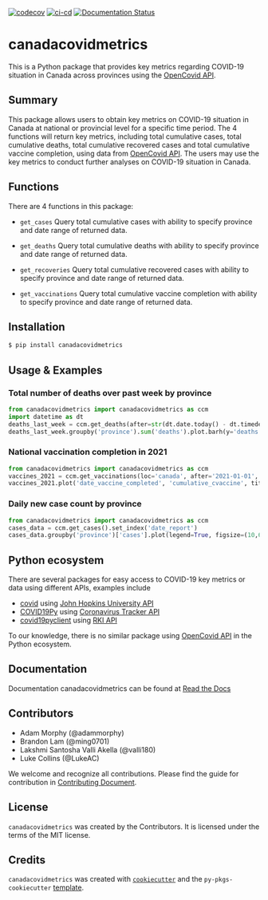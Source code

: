 [![codecov](https://codecov.io/gh/UBC-MDS/canadacovidmetrics/branch/main/graph/badge.svg?token=pqqLGsfiXD)](https://codecov.io/gh/UBC-MDS/canadacovidmetrics)
[![ci-cd](https://github.com/UBC-MDS/canadacovidmetrics/actions/workflows/build.yml/badge.svg)](https://github.com/UBC-MDS/canadacovidmetrics/actions/workflows/build.yml)
[![Documentation Status](https://readthedocs.org/projects/canada-covid-metrics/badge/?version=latest)](https://canada-covid-metrics.readthedocs.io/en/latest/?badge=latest)

# canadacovidmetrics

This is a Python package that provides key metrics regarding COVID-19 situation in Canada across provinces using the [OpenCovid API](https://opencovid.ca/api/).

## Summary

This package allows users to obtain key metrics on COVID-19 situation in Canada at national or provincial level for a specific time period. The 4 functions will return key metrics, including total cumulative cases, total cumulative deaths, total cumulative recovered cases and total cumulative vaccine completion, using data from [OpenCovid API](https://opencovid.ca/api/). The users may use the key metrics to conduct further analyses on COVID-19 situation in Canada.

## Functions

There are 4 functions in this package:

-   `get_cases` Query total cumulative cases with ability to specify province and date range of returned data.

-   `get_deaths` Query total cumulative deaths with ability to specify province and date range of returned data.

-   `get_recoveries` Query total cumulative recovered cases with ability to specify province and date range of returned data.

-   `get_vaccinations` Query total cumulative vaccine completion with ability to specify province and date range of returned data.

## Installation

```bash
$ pip install canadacovidmetrics
```

## Usage & Examples

### Total number of deaths over past week by province

```python
from canadacovidmetrics import canadacovidmetrics as ccm
import datetime as dt
deaths_last_week = ccm.get_deaths(after=str(dt.date.today() - dt.timedelta(days=7)))
deaths_last_week.groupby('province').sum('deaths').plot.barh(y='deaths', title='Deaths by province in past week');
```

### National vaccination completion in 2021

```python
from canadacovidmetrics import canadacovidmetrics as ccm
vaccines_2021 = ccm.get_vaccinations(loc='canada', after='2021-01-01', before='2021-12-31')
vaccines_2021.plot('date_vaccine_completed', 'cumulative_cvaccine', title='Cumulative national vaccinations');
```

### Daily new case count by province

```python
from canadacovidmetrics import canadacovidmetrics as ccm
cases_data = ccm.get_cases().set_index('date_report')
cases_data.groupby('province')['cases'].plot(legend=True, figsize=(10,6), title='Number of reported cases by day by province');
```

## Python ecosystem

There are several packages for easy access to COVID-19 key metrics or data using different APIs, examples include
- [covid](https://github.com/nf1s/covid) using [John Hopkins University API](https://coronavirus.jhu.edu/about/)
- [COVID19Py](https://github.com/Kamaropoulos/COVID19Py) using [Coronavirus Tracker API](https://github.com/ExpDev07/coronavirus-tracker-api)
- [covid19pyclient](https://github.com/NiklasTiede/covid19pyclient) using [RKI API](https://github.com/marlon360/rki-covid-api)

To our knowledge, there is no similar package using [OpenCovid API](https://opencovid.ca/api/) in the Python ecosystem.

## Documentation

Documentation canadacovidmetrics can be found at [Read the Docs](https://canada-covid-metrics.readthedocs.io/en/latest/)

## Contributors

-   Adam Morphy (@adammorphy)
-   Brandon Lam (@ming0701)
-   Lakshmi Santosha Valli Akella (@valli180)
-   Luke Collins (@LukeAC)

We welcome and recognize all contributions. Please find the guide for contribution in [Contributing Document](https://github.com/UBC-MDS/canadacovidmetrics/blob/main/CONTRIBUTING.md).

## License

`canadacovidmetrics` was created by the Contributors. It is licensed under the terms of the MIT license.

## Credits

`canadacovidmetrics` was created with [`cookiecutter`](https://cookiecutter.readthedocs.io/en/latest/) and the `py-pkgs-cookiecutter` [template](https://github.com/py-pkgs/py-pkgs-cookiecutter).
